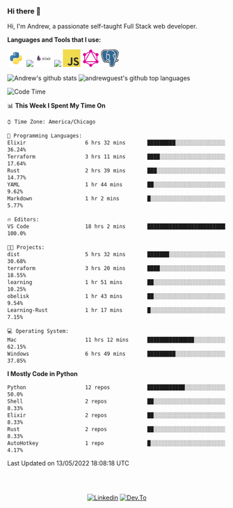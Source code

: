 ### Hi there 👋

Hi, I'm Andrew, a passionate self-taught Full Stack web developer.

**Languages and Tools that I use:**  

<code><img height="40" src="https://raw.githubusercontent.com/github/explore/80688e429a7d4ef2fca1e82350fe8e3517d3494d/topics/python/python.png"></code>
<code><img height="40" src="https://fastapi.tiangolo.com/img/logo-margin/logo-teal.png"></code>
<code><img height="40" src="https://raw.githubusercontent.com/github/explore/d106aa3f6fa091ab80ab5c8cf0d931baff3caaea/topics/elixir/elixir.png"></code>
<code><img height="40" src="https://img.stackshare.io/service/3262/-s9uoLIN.png"></code>
<code><img height="40" src="https://raw.githubusercontent.com/github/explore/80688e429a7d4ef2fca1e82350fe8e3517d3494d/topics/javascript/javascript.png"></code>
<code><img height="40" src="https://raw.githubusercontent.com/github/explore/5c058a388828bb5fde0bcafd4bc867b5bb3f26f3/topics/graphql/graphql.png"></code>
<code><img height="40" src="https://raw.githubusercontent.com/github/explore/80688e429a7d4ef2fca1e82350fe8e3517d3494d/topics/postgresql/postgresql.png"></code>

![Andrew's github stats](https://github-readme-stats.vercel.app/api?username=andrewguest&show_icons=true&theme=vue-dark&count_private=true)
<img height="180em" src="https://github-readme-stats.vercel.app/api/top-langs/?username=andrewguest&theme=vue-dark&layout=compact" alt="andrewguest's github top languages" />

<!--START_SECTION:waka-->
![Code Time](http://img.shields.io/badge/Code%20Time-1%2C095%20hrs%2029%20mins-blue)

📊 **This Week I Spent My Time On** 

```text
⌚︎ Time Zone: America/Chicago

💬 Programming Languages: 
Elixir                   6 hrs 32 mins       █████████░░░░░░░░░░░░░░░░   36.24% 
Terraform                3 hrs 11 mins       ████░░░░░░░░░░░░░░░░░░░░░   17.64% 
Rust                     2 hrs 39 mins       ███░░░░░░░░░░░░░░░░░░░░░░   14.77% 
YAML                     1 hr 44 mins        ██░░░░░░░░░░░░░░░░░░░░░░░   9.62% 
Markdown                 1 hr 2 mins         █░░░░░░░░░░░░░░░░░░░░░░░░   5.77%

🔥 Editors: 
VS Code                  18 hrs 2 mins       █████████████████████████   100.0%

🐱‍💻 Projects: 
dist                     5 hrs 32 mins       ███████░░░░░░░░░░░░░░░░░░   30.68% 
terraform                3 hrs 20 mins       ████░░░░░░░░░░░░░░░░░░░░░   18.55% 
learning                 1 hr 51 mins        ██░░░░░░░░░░░░░░░░░░░░░░░   10.25% 
obelisk                  1 hr 43 mins        ██░░░░░░░░░░░░░░░░░░░░░░░   9.54% 
Learning-Rust            1 hr 17 mins        █░░░░░░░░░░░░░░░░░░░░░░░░   7.15%

💻 Operating System: 
Mac                      11 hrs 12 mins      ███████████████░░░░░░░░░░   62.15% 
Windows                  6 hrs 49 mins       █████████░░░░░░░░░░░░░░░░   37.85%

```

**I Mostly Code in Python** 

```text
Python                   12 repos            ████████████░░░░░░░░░░░░░   50.0% 
Shell                    2 repos             ██░░░░░░░░░░░░░░░░░░░░░░░   8.33% 
Elixir                   2 repos             ██░░░░░░░░░░░░░░░░░░░░░░░   8.33% 
Rust                     2 repos             ██░░░░░░░░░░░░░░░░░░░░░░░   8.33% 
AutoHotkey               1 repo              █░░░░░░░░░░░░░░░░░░░░░░░░   4.17%

```



 Last Updated on 13/05/2022 18:08:18 UTC
<!--END_SECTION:waka-->

<br><br>
<p align="center">
   <a href="https://www.linkedin.com/in/andrew-guest-a891759a" target="_blank"><img src="https://img.shields.io/badge/LinkedIn-0077B5?style=for-the-badge&logo=linkedin&logoColor=white" alt="Linkedin"></a>
  <a href="https://dev.to/aguest" target="_blank"><img src="https://img.shields.io/badge/Dev.to-0A0A0A?style=for-the-badge&logo=dev%2Eto&logoColor=white" alt="Dev.To"></a>
</p>
